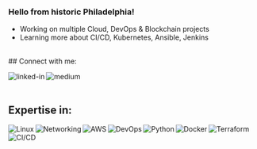 ### Hello from historic Philadelphia!

- Working on multiple Cloud, DevOps & Blockchain projects
- Learning more about CI/CD, Kubernetes, Ansible, Jenkins
<br>
## Connect with me:

[<img align="left" alt="linked-in" src="https://img.shields.io/badge/linkedin-%230077B5.svg?&style=for-the-badge&logo=linkedin&logoColor=white" />](https://www.linkedin.com/in/kevinczarzasty/)

[<img align="left" alt="medium" src="https://img.shields.io/badge/medium-%2312100E.svg?&style=for-the-badge&logo=medium&logoColor=white" />](https://kevinczarzasty.medium.com/)
<br>
<br>
## Expertise in:
<img align="left" alt="Linux" src="https://img.shields.io/badge/-Linux-yellow" />
<img align="left" alt="Networking" src="https://img.shields.io/badge/-Networking-white" />
<img align="left" alt="AWS" src="https://img.shields.io/badge/-AWS-orange" />
<img align="left" alt="DevOps" src="https://img.shields.io/badge/-DevOps-lightgrey" />
<img align="left" alt="Python" src="https://img.shields.io/badge/-Python-blue" />
<img align="left" alt="Docker" src="https://img.shields.io/badge/-Docker-9cf" />
<img align="left" alt="Terraform" src="https://img.shields.io/badge/-Terraform-blueviolet" />
<img align="left" alt="CI/CD" src="https://img.shields.io/badge/-CI%2FCD-green" />
<br>
<br>
<!--
**kczarzasty/kczarzasty** is a ✨ _special_ ✨ repository because its `README.md` (this file) appears on your GitHub profile.

Here are some ideas to get you started:

- 🔭 I’m currently working on ...
- 🌱 I’m currently learning ...
- 👯 I’m looking to collaborate on ...
- 🤔 I’m looking for help with ...
- 💬 Ask me about ...
- 📫 How to reach me: ...
- 😄 Pronouns: ...
- ⚡ Fun fact: ...
-->
